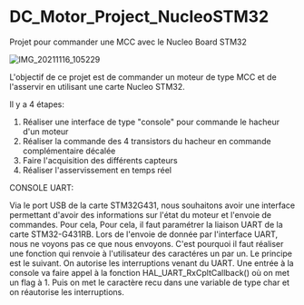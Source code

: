# DC_Motor_Project_NucleoSTM32
Projet pour commander une MCC avec le Nucleo Board STM32


![IMG_20211116_105229](https://user-images.githubusercontent.com/95878275/145672435-6eff55a5-bf14-4104-b1ba-ca9f1e4762ed.jpg)

L'objectif de ce projet est de commander un moteur de type MCC et de l'asservir en utilisant une carte Nucleo STM32. 

Il y a 4 étapes:

1. Réaliser une interface de type "console" pour commande le hacheur d'un moteur
2. Réaliser la commande des 4 transistors du hacheur en commande complémentaire décalée
3. Faire l'acquisition des différents capteurs
4. Réaliser l'asservissement en temps réel


CONSOLE UART:

Via le port USB de la carte STM32G431, nous souhaitons avoir une interface permettant d'avoir des informations sur l'état du moteur et l'envoie de commandes. Pour cela, 
Pour cela, il faut paramétrer la liaison UART de la carte STM32-G431RB. Lors de l'envoie de donnée par l'interface UART, nous ne voyons pas ce que nous envoyons. C'est pourquoi il faut réaliser une fonction qui renvoie à l'utilisateur des caractéres un par un. 
Le principe est le suivant. On autorise les interruptions venant du UART. Une entrée à la console va faire appel à la fonction HAL_UART_RxCpltCallback() où on met un flag à 1. Puis on met le caractère recu dans une variable de type char et on réautorise les interruptions. 

